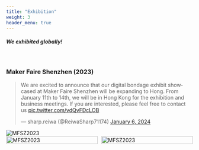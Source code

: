 ```yaml
---
title: "Exhibition"
weight: 3
header_menu: true
---
```


##### We exhibited globally!
<br/>

### Maker Faire Shenzhen (2023)

<blockquote class="twitter-tweet"><p lang="en" dir="ltr">We are excited to announce that our digital bondage exhibit showcased at Maker Faire Shenzhen will be expanding to Hong. From January 11th to 14th, we will be in Hong Kong for the exhibition and business meetings. If you are interested, please feel free to contact us <a href="https://t.co/vdQvFDcLOB">pic.twitter.com/vdQvFDcLOB</a></p>&mdash; sharp.reiwa (@ReiwaSharp71174) <a href="https://twitter.com/ReiwaSharp71174/status/1743630112577184102?ref_src=twsrc%5Etfw">January 6, 2024</a></blockquote> <script async src="https://platform.twitter.com/widgets.js" charset="utf-8"></script>

<style>
  .image-grid {
    display: grid;
    grid-template-columns: auto auto; /* 2列の設定 */
    gap: 10px; /* 画像間の隙間 */
  }
  .image-grid img {
    width: 100%; /* 画像をグリッドに合わせて拡大/縮小 */
    height: auto; /* アスペクト比を保持 */
  }
</style>

<img src="images/img1.jpeg" alt="MFSZ2023">
<div class="image-grid">
  <img src="images/img3.jpeg" alt="MFSZ2023">
  <img src="images/img4.jpeg" alt="MFSZ2023">
</div>